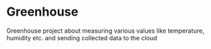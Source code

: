 Greenhouse
==========

Greenhouse project about measuring various values like temperature, humidity etc. and sending collected data to the cloud
